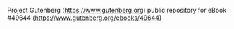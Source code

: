 Project Gutenberg (https://www.gutenberg.org) public repository for eBook #49644 (https://www.gutenberg.org/ebooks/49644)
